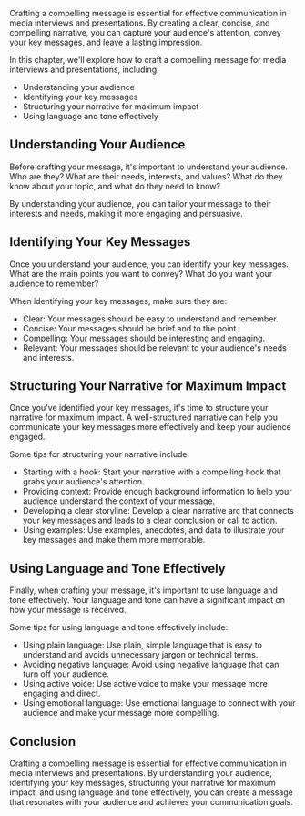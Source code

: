 
Crafting a compelling message is essential for effective communication in media interviews and presentations. By creating a clear, concise, and compelling narrative, you can capture your audience's attention, convey your key messages, and leave a lasting impression.

In this chapter, we'll explore how to craft a compelling message for media interviews and presentations, including:

* Understanding your audience
* Identifying your key messages
* Structuring your narrative for maximum impact
* Using language and tone effectively

Understanding Your Audience
---------------------------

Before crafting your message, it's important to understand your audience. Who are they? What are their needs, interests, and values? What do they know about your topic, and what do they need to know?

By understanding your audience, you can tailor your message to their interests and needs, making it more engaging and persuasive.

Identifying Your Key Messages
-----------------------------

Once you understand your audience, you can identify your key messages. What are the main points you want to convey? What do you want your audience to remember?

When identifying your key messages, make sure they are:

* Clear: Your messages should be easy to understand and remember.
* Concise: Your messages should be brief and to the point.
* Compelling: Your messages should be interesting and engaging.
* Relevant: Your messages should be relevant to your audience's needs and interests.

Structuring Your Narrative for Maximum Impact
---------------------------------------------

Once you've identified your key messages, it's time to structure your narrative for maximum impact. A well-structured narrative can help you communicate your key messages more effectively and keep your audience engaged.

Some tips for structuring your narrative include:

* Starting with a hook: Start your narrative with a compelling hook that grabs your audience's attention.
* Providing context: Provide enough background information to help your audience understand the context of your message.
* Developing a clear storyline: Develop a clear narrative arc that connects your key messages and leads to a clear conclusion or call to action.
* Using examples: Use examples, anecdotes, and data to illustrate your key messages and make them more memorable.

Using Language and Tone Effectively
-----------------------------------

Finally, when crafting your message, it's important to use language and tone effectively. Your language and tone can have a significant impact on how your message is received.

Some tips for using language and tone effectively include:

* Using plain language: Use plain, simple language that is easy to understand and avoids unnecessary jargon or technical terms.
* Avoiding negative language: Avoid using negative language that can turn off your audience.
* Using active voice: Use active voice to make your message more engaging and direct.
* Using emotional language: Use emotional language to connect with your audience and make your message more compelling.

Conclusion
----------

Crafting a compelling message is essential for effective communication in media interviews and presentations. By understanding your audience, identifying your key messages, structuring your narrative for maximum impact, and using language and tone effectively, you can create a message that resonates with your audience and achieves your communication goals.
